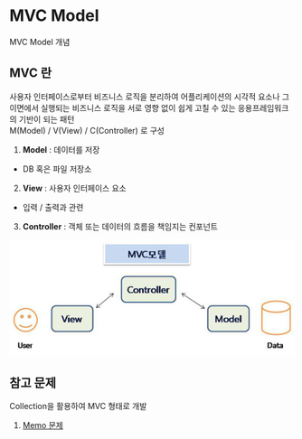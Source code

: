 # MVC Model
MVC Model 개념


## MVC 란
사용자 인터페이스로부터 비즈니스 로직을 분리하여 어플리케이션의 시각적 요소나 그 이면에서 실행되는 비즈니스 로직을 서로 영향 없이 쉽게 고칠 수 있는 응용프레임워크의 기반이 되는 패턴
</br> M(Model) / V(View) / C(Controller) 로 구성
1. __Model__ : 데이터를 저장
 * DB 혹은 파일 저장소

2. __View__ : 사용자 인터페이스 요소
 * 입력 / 출력과 관련

3. __Controller__ : 객체 또는 데이터의 흐름을 책임지는 컨포넌트

![](https://github.com/Lee-KyungSeok/MVCModel/blob/master/picture/MVC1.PNG)


## 참고 문제
Collection을 활용하여 MVC 형태로 개발
1. [Memo 문제](https://github.com/Lee-KyungSeok/MemoExample)
